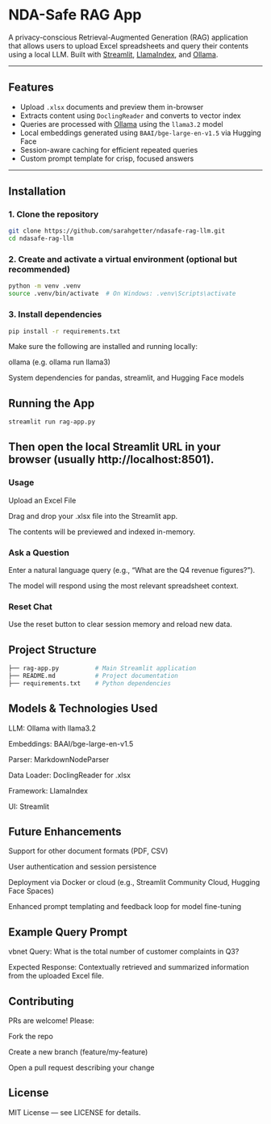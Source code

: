 # NDA-Safe RAG App

A privacy-conscious Retrieval-Augmented Generation (RAG) application that allows users to upload Excel spreadsheets and query their contents using a local LLM. Built with [Streamlit](https://streamlit.io/), [LlamaIndex](https://www.llamaindex.ai/), and [Ollama](https://ollama.com/).

---

## Features

- Upload `.xlsx` documents and preview them in-browser
- Extracts content using `DoclingReader` and converts to vector index
- Queries are processed with [Ollama](https://ollama.com/) using the `llama3.2` model
- Local embeddings generated using `BAAI/bge-large-en-v1.5` via Hugging Face
- Session-aware caching for efficient repeated queries
- Custom prompt template for crisp, focused answers

---

## Installation

### 1. Clone the repository

```bash
git clone https://github.com/sarahgetter/ndasafe-rag-llm.git
cd ndasafe-rag-llm
```
### 2. Create and activate a virtual environment (optional but recommended)
```bash
python -m venv .venv
source .venv/bin/activate  # On Windows: .venv\Scripts\activate
```
### 3. Install dependencies
```bash
pip install -r requirements.txt
```
Make sure the following are installed and running locally:

ollama (e.g. ollama run llama3)

System dependencies for pandas, streamlit, and Hugging Face models

## Running the App
```bash
streamlit run rag-app.py
```

## Then open the local Streamlit URL in your browser (usually http://localhost:8501).

### Usage
Upload an Excel File

Drag and drop your .xlsx file into the Streamlit app.

The contents will be previewed and indexed in-memory.

### Ask a Question

Enter a natural language query (e.g., “What are the Q4 revenue figures?”).

The model will respond using the most relevant spreadsheet context.

### Reset Chat

Use the reset button to clear session memory and reload new data.

## Project Structure
```bash
├── rag-app.py          # Main Streamlit application
├── README.md           # Project documentation
├── requirements.txt    # Python dependencies
```
## Models & Technologies Used
LLM: Ollama with llama3.2

Embeddings: BAAI/bge-large-en-v1.5

Parser: MarkdownNodeParser

Data Loader: DoclingReader for .xlsx

Framework: LlamaIndex

UI: Streamlit

## Future Enhancements
Support for other document formats (PDF, CSV)

User authentication and session persistence

Deployment via Docker or cloud (e.g., Streamlit Community Cloud, Hugging Face Spaces)

Enhanced prompt templating and feedback loop for model fine-tuning

## Example Query Prompt
vbnet
Query: What is the total number of customer complaints in Q3?

Expected Response:
Contextually retrieved and summarized information from the uploaded Excel file.


## Contributing
PRs are welcome! Please:

Fork the repo

Create a new branch (feature/my-feature)

Open a pull request describing your change

## License
MIT License — see LICENSE for details.
